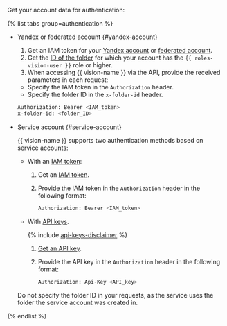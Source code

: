Get your account data for authentication:

{% list tabs group=authentication %}

- Yandex or federated account {#yandex-account}

  1. Get an IAM token for your [Yandex account](../../iam/operations/iam-token/create.md) or [federated account](../../iam/operations/iam-token/create-for-federation.md).
  1. Get the [ID of the folder](../../resource-manager/operations/folder/get-id.md) for which your account has the `{{ roles-vision-user }}` role or higher.
  1. When accessing {{ vision-name }} via the API, provide the received parameters in each request:

    * Specify the IAM token in the `Authorization` header.
    * Specify the folder ID in the `x-folder-id` header.

    ```bash
    Authorization: Bearer <IAM_token>
    x-folder-id: <folder_ID>
    ```

- Service account {#service-account}

  {{ vision-name }} supports two authentication methods based on service accounts:

  * With an [IAM token](../../iam/concepts/authorization/iam-token.md):

      1. Get an [IAM token](../../iam/operations/iam-token/create-for-sa.md).
      1. Provide the IAM token in the `Authorization` header in the following format:

          ```bash
          Authorization: Bearer <IAM_token>
          ```

  * With [API keys](../../iam/concepts/authorization/api-key).

      {% include [api-keys-disclaimer](../iam/api-keys-disclaimer.md) %}

      1. [Get an API key](../../iam/operations/authentication/manage-api-keys.md#create-api-key).
      1. Provide the API key in the `Authorization` header in the following format:

          ```bash
          Authorization: Api-Key <API_key>
          ```

  Do not specify the folder ID in your requests, as the service uses the folder the service account was created in.

{% endlist %}